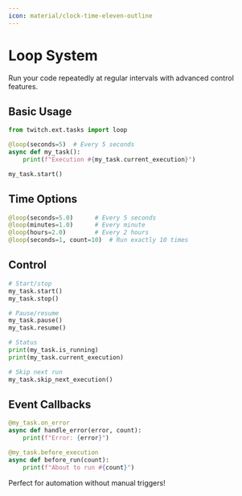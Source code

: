 ```yaml
---
icon: material/clock-time-eleven-outline
---
```


# Loop System

Run your code repeatedly at regular intervals with advanced control features.

## Basic Usage

```python
from twitch.ext.tasks import loop

@loop(seconds=5)  # Every 5 seconds
async def my_task():
    print(f"Execution #{my_task.current_execution}")

my_task.start()
```

## Time Options

```python
@loop(seconds=5.0)      # Every 5 seconds
@loop(minutes=1.0)      # Every minute  
@loop(hours=2.0)        # Every 2 hours
@loop(seconds=1, count=10)  # Run exactly 10 times
```

## Control

```python
# Start/stop
my_task.start()
my_task.stop()

# Pause/resume
my_task.pause()
my_task.resume()

# Status
print(my_task.is_running)
print(my_task.current_execution)

# Skip next run
my_task.skip_next_execution()
```

## Event Callbacks

```python
@my_task.on_error
async def handle_error(error, count):
    print(f"Error: {error}")

@my_task.before_execution
async def before_run(count):
    print(f"About to run #{count}")
```

Perfect for automation without manual triggers!